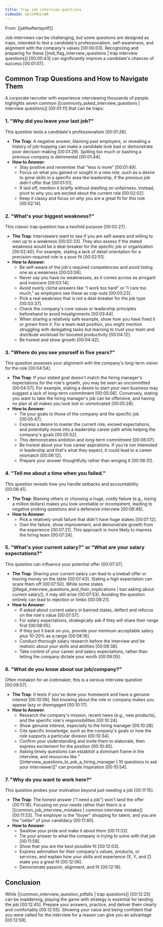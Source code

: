 ```yaml
---
title: Trap job interview questions
videoId: XploYMoLnWA
---
```


From: [[alifeafterlayoff]] <br/> 

Job interviews can be challenging, but some questions are designed as traps, intended to test a candidate's professionalism, self-awareness, and alignment with the company's values <a class="yt-timestamp" data-t="00:00:03">[00:00:03]</a>. Recognizing and preparing for these [[red_flag_interview_questions | trap interview questions]] <a class="yt-timestamp" data-t="00:00:43">[00:00:43]</a> can significantly improve a candidate's chances of success <a class="yt-timestamp" data-t="00:01:07">[00:01:07]</a>.

## Common Trap Questions and How to Navigate Them

A corporate recruiter with experience interviewing thousands of people highlights seven common [[commonly_asked_interview_questions | interview questions]] <a class="yt-timestamp" data-t="00:01:11">[00:01:11]</a> that can be traps:

### 1. "Why did you leave your last job?"

This question tests a candidate's professionalism <a class="yt-timestamp" data-t="00:01:26">[00:01:26]</a>.
*   **The Trap**: A negative answer, blaming past employers, or revealing a history of job-hopping can make a candidate look bad or demonstrate poor decision-making <a class="yt-timestamp" data-t="00:01:29">[00:01:29]</a>. Spilling too much or bashing a previous company is detrimental <a class="yt-timestamp" data-t="00:01:44">[00:01:44]</a>.
*   **How to Answer**:
    *   Stay positive and remember that "less is more" <a class="yt-timestamp" data-t="00:01:49">[00:01:49]</a>.
    *   Focus on what you gained or sought in a new role, such as a desire to grow skills in a specific area like leadership, if the previous job didn't offer that <a class="yt-timestamp" data-t="00:01:51">[00:01:51]</a>.
    *   If laid off, mention it briefly without dwelling on unfairness. Instead, pivot to why you are excited about the current role <a class="yt-timestamp" data-t="00:02:02">[00:02:02]</a>.
    *   Keep it classy and focus on why you are a great fit for *this* role <a class="yt-timestamp" data-t="00:02:14">[00:02:14]</a>.

### 2. "What's your biggest weakness?"

This classic trap question has a twofold purpose <a class="yt-timestamp" data-t="00:02:27">[00:02:27]</a>.
*   **The Trap**: Interviewers want to see if you are self-aware and willing to own up to a weakness <a class="yt-timestamp" data-t="00:02:33">[00:02:33]</a>. They also assess if the stated weakness would be a deal-breaker for the specific job or organization <a class="yt-timestamp" data-t="00:02:40">[00:02:40]</a>. For example, stating a lack of detail orientation for a precision-required role is a poor fit <a class="yt-timestamp" data-t="00:02:51">[00:02:51]</a>.
*   **How to Answer**:
    *   Be self-aware of the job's required competencies and avoid listing one as a weakness <a class="yt-timestamp" data-t="00:03:06">[00:03:06]</a>.
    *   Never say you have no weaknesses, as it comes across as arrogant and insincere <a class="yt-timestamp" data-t="00:03:14">[00:03:14]</a>.
    *   Avoid overly cliché answers like "I work too hard" or "I care too much," as employers see these as cop-outs <a class="yt-timestamp" data-t="00:03:23">[00:03:23]</a>.
    *   Pick a real weakness that is not a deal-breaker for the job type <a class="yt-timestamp" data-t="00:03:37">[00:03:37]</a>.
    *   Check the company's core values or leadership principles beforehand to avoid misalignments <a class="yt-timestamp" data-t="00:03:44">[00:03:44]</a>.
    *   When sharing a relatively safe example, show how you have fixed it or grown from it. For a team lead position, you might mention struggling with delegating tasks but learning to trust your team and distribute workload for boosted productivity <a class="yt-timestamp" data-t="00:04:12">[00:04:12]</a>.
    *   Be honest and show growth <a class="yt-timestamp" data-t="00:04:42">[00:04:42]</a>.

### 3. "Where do you see yourself in five years?"

This question assesses your alignment with the company's long-term vision for the role <a class="yt-timestamp" data-t="00:04:54">[00:04:54]</a>.
*   **The Trap**: If your stated goal doesn't match the hiring manager's expectations for the role's growth, you may be seen as uncommitted <a class="yt-timestamp" data-t="00:04:57">[00:04:57]</a>. For example, stating a desire to start your own business may suggest a lack of long-term commitment <a class="yt-timestamp" data-t="00:05:08">[00:05:08]</a>. Conversely, stating you want to take the hiring manager's job can be offensive, and having no plan at all makes you look lost or unmotivated <a class="yt-timestamp" data-t="00:05:28">[00:05:28]</a>.
*   **How to Answer**:
    *   Tie your goals to those of the company and the specific job <a class="yt-timestamp" data-t="00:05:47">[00:05:47]</a>.
    *   Express a desire to master the current role, exceed expectations, and potentially move into a leadership career path while helping the company's goals <a class="yt-timestamp" data-t="00:05:52">[00:05:52]</a>.
    *   This demonstrates ambition and long-term commitment <a class="yt-timestamp" data-t="00:06:07">[00:06:07]</a>.
    *   Be honest about your true career aspirations. If you're not interested in leadership and that's what they expect, it could lead to a career mismatch <a class="yt-timestamp" data-t="00:06:12">[00:06:12]</a>.
    *   Prepare your answer thoughtfully rather than winging it <a class="yt-timestamp" data-t="00:06:31">[00:06:31]</a>.

### 4. "Tell me about a time when you failed."

This question reveals how you handle setbacks and accountability <a class="yt-timestamp" data-t="00:06:41">[00:06:41]</a>.
*   **The Trap**: Blaming others or choosing a huge, costly failure (e.g., losing a million dollars) makes you look unreliable or incompetent, leading to negative probing questions and a defensive interview <a class="yt-timestamp" data-t="00:06:48">[00:06:48]</a>.
*   **How to Answer**:
    *   Pick a relatively small failure that didn't have huge stakes <a class="yt-timestamp" data-t="00:07:12">[00:07:12]</a>.
    *   Own the failure, show improvement, and demonstrate growth from the experience <a class="yt-timestamp" data-t="00:07:21">[00:07:21]</a>. This approach is more likely to impress the hiring team <a class="yt-timestamp" data-t="00:07:24">[00:07:24]</a>.

### 5. "What's your current salary?" or "What are your salary expectations?"

This question can influence your potential offer <a class="yt-timestamp" data-t="00:07:37">[00:07:37]</a>.
*   **The Trap**: Sharing your current salary can lead to a lowball offer or leaving money on the table <a class="yt-timestamp" data-t="00:07:43">[00:07:43]</a>. Stating a high expectation can scare them off <a class="yt-timestamp" data-t="00:07:50">[00:07:50]</a>. While some states [[illegal_interview_questions_and_their_implications | ban asking about current salary]], it may still arise <a class="yt-timestamp" data-t="00:07:53">[00:07:53]</a>. Avoiding the question entirely can lead to rejection or limbo <a class="yt-timestamp" data-t="00:09:21">[00:09:21]</a>.
*   **How to Answer**:
    *   If asked about current salary in banned states, deflect and refocus on the role's value <a class="yt-timestamp" data-t="00:07:57">[00:07:57]</a>.
    *   For salary expectations, strategically ask if they will share their range first <a class="yt-timestamp" data-t="00:08:05">[00:08:05]</a>.
    *   If they put it back on you, provide your minimum acceptable salary plus 10-20% as a range <a class="yt-timestamp" data-t="00:08:16">[00:08:16]</a>.
    *   Conduct thorough salary research before the interview and be realistic about your skills and abilities <a class="yt-timestamp" data-t="00:08:38">[00:08:38]</a>.
    *   Take control of your career and salary expectations, rather than letting the company dictate your worth <a class="yt-timestamp" data-t="00:09:05">[00:09:05]</a>.

### 6. "What do you know about our job/company?"

Often mistaken for an icebreaker, this is a serious interview question <a class="yt-timestamp" data-t="00:09:57">[00:09:57]</a>.
*   **The Trap**: It tests if you've done your homework and have a genuine interest <a class="yt-timestamp" data-t="00:10:06">[00:10:06]</a>. Not knowing about the role or company makes you appear lazy or disengaged <a class="yt-timestamp" data-t="00:10:17">[00:10:17]</a>.
*   **How to Answer**:
    *   Research the company's mission, recent news (e.g., new products), and the specific role's responsibilities <a class="yt-timestamp" data-t="00:10:24">[00:10:24]</a>.
    *   Show genuine interest, especially to the hiring manager <a class="yt-timestamp" data-t="00:10:28">[00:10:28]</a>.
    *   Cite specific knowledge, such as the company's goals or how the role supports a particular division <a class="yt-timestamp" data-t="00:10:34">[00:10:34]</a>.
    *   Confirm your understanding and invite them to elaborate, then express excitement for the position <a class="yt-timestamp" data-t="00:10:45">[00:10:45]</a>.
    *   Asking timely questions can establish a dominant frame in the interview, and resources like "[[interview_questions_to_ask_a_hiring_manager | 10 questions to ask your interviewer]]" can provide inspiration <a class="yt-timestamp" data-t="00:10:54">[00:10:54]</a>.

### 7. "Why do you want to work here?"

This question probes your motivation beyond just needing a job <a class="yt-timestamp" data-t="00:11:15">[00:11:15]</a>.
*   **The Trap**: The honest answer ("I need a job") won't land the offer <a class="yt-timestamp" data-t="00:11:18">[00:11:18]</a>. Focusing on your needs rather than theirs is a [[common_job_interview_mistakes | common interview mistake]] <a class="yt-timestamp" data-t="00:11:33">[00:11:33]</a>. The employer is the "buyer" shopping for talent, and you are the "seller" of your candidacy <a class="yt-timestamp" data-t="00:11:40">[00:11:40]</a>.
*   **How to Answer**:
    *   Swallow your pride and make it about *them* <a class="yt-timestamp" data-t="00:11:33">[00:11:33]</a>.
    *   Tie your answer to what the company is trying to solve with that job <a class="yt-timestamp" data-t="00:11:58">[00:11:58]</a>.
    *   Show that you are the best possible fit <a class="yt-timestamp" data-t="00:12:03">[00:12:03]</a>.
    *   Express admiration for their company's values, products, or services, and explain how your skills and experience (X, Y, and Z) make you a great fit <a class="yt-timestamp" data-t="00:12:06">[00:12:06]</a>.
    *   Demonstrate passion, alignment, and fit <a class="yt-timestamp" data-t="00:12:18">[00:12:18]</a>.

## Conclusion

While [[common_interview_question_pitfalls | trap questions]] <a class="yt-timestamp" data-t="00:12:25">[00:12:25]</a> can be maddening, playing the game with strategy is essential for landing the job <a class="yt-timestamp" data-t="00:12:45">[00:12:45]</a>. Prepare your answers, practice, and deliver them clearly and comfortably <a class="yt-timestamp" data-t="00:12:55">[00:12:55]</a>. Showing your value and being confident that you were called for the interview for a reason can give you an advantage <a class="yt-timestamp" data-t="00:12:59">[00:12:59]</a>.